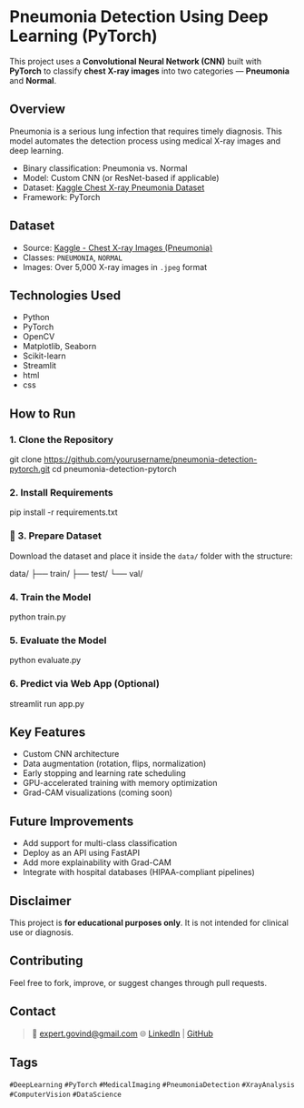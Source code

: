 # Pneumonia Detection Using Deep Learning (PyTorch)

This project uses a **Convolutional Neural Network (CNN)** built with **PyTorch** to classify **chest X-ray images** into two categories — **Pneumonia** and **Normal**.

## Overview

Pneumonia is a serious lung infection that requires timely diagnosis. This model automates the detection process using medical X-ray images and deep learning.

-  Binary classification: Pneumonia vs. Normal
-  Model: Custom CNN (or ResNet-based if applicable)
-  Dataset: [Kaggle Chest X-ray Pneumonia Dataset](https://www.kaggle.com/paultimothymooney/chest-xray-pneumonia)
-  Framework: PyTorch

##  Dataset

- Source: [Kaggle - Chest X-ray Images (Pneumonia)](https://www.kaggle.com/paultimothymooney/chest-xray-pneumonia)
- Classes: `PNEUMONIA`, `NORMAL`
- Images: Over 5,000 X-ray images in `.jpeg` format


## Technologies Used

- Python 
- PyTorch
- OpenCV
- Matplotlib, Seaborn
- Scikit-learn
- Streamlit
- html
- css


##  How to Run

###  1. Clone the Repository

git clone https://github.com/yourusername/pneumonia-detection-pytorch.git
cd pneumonia-detection-pytorch


### 2. Install Requirements


pip install -r requirements.txt


### 📁 3. Prepare Dataset

Download the dataset and place it inside the `data/` folder with the structure:

data/
├── train/
├── test/
└── val/


###  4. Train the Model

python train.py


### 5. Evaluate the Model

python evaluate.py


###  6. Predict via Web App (Optional)

streamlit run app.py


## Key Features

* Custom CNN architecture
* Data augmentation (rotation, flips, normalization)
* Early stopping and learning rate scheduling
* GPU-accelerated training with memory optimization
* Grad-CAM visualizations (coming soon)


## Future Improvements

* Add support for multi-class classification
* Deploy as an API using FastAPI
* Add more explainability with Grad-CAM
* Integrate with hospital databases (HIPAA-compliant pipelines)



## Disclaimer

This project is **for educational purposes only**. It is not intended for clinical use or diagnosis.

## Contributing

Feel free to fork, improve, or suggest changes through pull requests.

## Contact

> 📧 expert.govind@gmail.com
>  🌐 [LinkedIn](https://linkedin.com/in/expert-jha) | [GitHub](https://github.com/yourusername)



## Tags

`#DeepLearning` `#PyTorch` `#MedicalImaging` `#PneumoniaDetection` `#XrayAnalysis` `#ComputerVision` `#DataScience`
